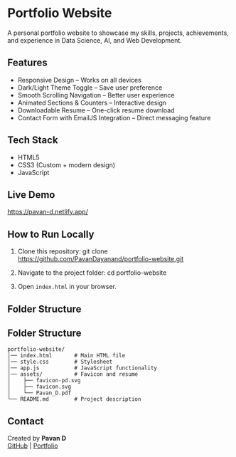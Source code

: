 # Portfolio Website

A personal portfolio website to showcase my skills, projects, achievements, and experience in Data Science, AI, and Web Development.

## Features

- Responsive Design – Works on all devices
- Dark/Light Theme Toggle – Save user preference
- Smooth Scrolling Navigation – Better user experience
- Animated Sections & Counters – Interactive design
- Downloadable Resume – One-click resume download
- Contact Form with EmailJS Integration – Direct messaging feature

## Tech Stack

- HTML5
- CSS3 (Custom + modern design)
- JavaScript

## Live Demo

https://pavan-d.netlify.app/

## How to Run Locally

1. Clone this repository:
   git clone https://github.com/PavanDayanand/portfolio-website.git

2. Navigate to the project folder:
   cd portfolio-website

3. Open `index.html` in your browser.

## Folder Structure

## Folder Structure

```
portfolio-website/
│── index.html       # Main HTML file
│── style.css        # Stylesheet
│── app.js           # JavaScript functionality
│── assets/          # Favicon and resume
│    ├── favicon-pd.svg
│    ├── favicon.svg
│    └── Pavan_D.pdf
└── README.md        # Project description
```

## Contact

Created by **Pavan D**  
[GitHub](https://github.com/PavanDayanand) | [Portfolio](https://pavan-d.netlify.app/)
